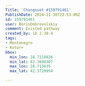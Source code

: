 ```yaml
---
Title: 'Changeset #159791461'
PublishDate: 2024-11-30T23:53:06Z
id: 159791461
user: BorisDobrovolskiy
comment: Existed pathway
created_by: iD 2.30.4
tags:
- Montenegro
- Kotor+
bbox:
  min_lon: 18.7118626
  min_lat: 42.3698307
  max_lon: 18.713635
  max_lat: 42.3720954

---
```

